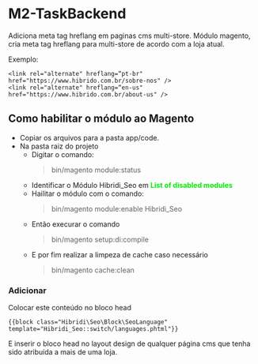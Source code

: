 # M2-TaskBackend
Adiciona meta tag hreflang em paginas cms multi-store.
Módulo magento, cria meta tag hreflang para multi-store de acordo com a loja atual.

Exemplo: 
```
<link rel="alternate" hreflang=“pt-br" href="https://www.hibrido.com.br/sobre-nos" />
<link rel="alternate" hreflang=“en-us" href="https://www.hibrido.com.br/about-us" />
```

## Como habilitar o módulo ao Magento
* Copiar os arquivos para a pasta app/code.
* Na pasta raiz do projeto
    * Digitar o comando: 
        > bin/magento module:status
    * Identificar o Módulo Hibridi_Seo em <font color="gree"> **List of disabled modules** </font>
    * Hailitar o módulo com o comando:
        > bin/magento module:enable Hibridi_Seo
    * Então execurar o comando
        > bin/magento setup:di:compile
    * E por fim realizar a limpeza de cache caso necessário
        > bin/magento cache:clean

### Adicionar
Colocar este conteúdo no bloco head
```
{{block class="Hibridi\Seo\Block\SeoLanguage" template="Hibridi_Seo::switch/languages.phtml"}}
```
E inserir o bloco head no layout design de qualquer página cms que tenha sido atribuída a mais de uma loja.

